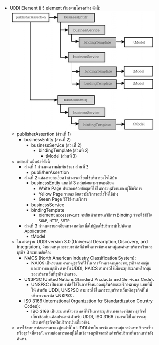 - UDDI Element มี 5 element เรียงตามโครงสร้าง ดังนี้:
  ![uddi-elements.png](../assets/uddi-elements_1705510773377_0.png)
	- publisherAssertion (ส่วนที่ 1)
		- businessEntity (ส่วนที่ 2)
			- businessService (ส่วนที่ 2)
				- bindingTemplate (ส่วนที่ 2)
					- tModel (ส่วนที่ 3)
	- แต่ละส่วนมีหน้าที่ดังนี้
		- ส่วนที่ 1 กำหนดความสัมพันธ์ของ ส่วนที่ 2
			- publisherAssertion
		- ส่วนที่ 2 แสดงรายละเอียดว่าสามารถเรียกใช้บริการอะไรได้บ้าง
			- businessEntity แยกได้ 3 กลุ่มย่อยตามรายละเอียด
				- White Page ประกอบด้วยข้อมูลที่ใช้ในการะบุตัวตนของผู้ใช้บริการ
				- Yellow Page รายละเอียดว่ามีบริการอะไรให้ใช้บ้าง
				- Green Page วิธีใช้งานบริการ
			- businessService
			- bindingTemplate
				- element `accessPoint` จะเป็นตัวกำหนดวิธีการ Binding ว่าจะใช้วิธีใด `SOAP`, `HTTP`, `SMTP`
		- ส่วนที่ 3 กำหนดรายละเอียดทางเทคนิกเพื่อให้ผู้ขอใช้บริการนำไปพัฒนา Application
			- tModel
	- ในมาตรฐาน UDDI version 3.0 (Universal Description, Discovery, and Integration), มีหมวดหมู่และระบบรหัสที่ช่วยในการจัดหมวดหมู่และค้นหาบริการเว็บและธุรกิจ 3 ระบบหลักคือ:
		- NAICS (North American Industry Classification System):
			- NAICS เป็นระบบหมวดหมู่ธุรกิจที่ใช้ในการจัดหมวดหมู่และระบุธุรกิจตามกลุ่มและสาขาของธุรกิจ สำหรับ UDDI, NAICS สามารถใช้เพื่อระบุประเภทหรือกลุ่มของบริการเว็บที่ธุรกิจนำเสนอ.
		- UNSPSC (United Nations Standard Products and Services Code):
			- UNSPSC เป็นระบบรหัสที่ใช้ในการจัดหมวดหมู่สินค้าและบริการตามรูปแบบที่มีให้ สำหรับ UDDI, UNSPSC สามารถใช้ในการระบุบริการเว็บหรือธุรกิจที่ให้บริการตามรหัส UNSPSC.
		- ISO 3166 (International Organization for Standardization Country Codes):
			- ISO 3166 เป็นระบบรหัสประเทศที่ใช้ในการระบุประเทศและรหัสทางธุรกิจที่เกี่ยวข้องกับแต่ละประเทศ สำหรับ UDDI, ISO 3166 สามารถใช้ในการระบุประเทศที่ธุรกิจหรือบริการเว็บเกี่ยวข้อง.
	- การใช้ระบบรหัสและหมวดหมู่เหล่านี้ใน UDDI ช่วยในการจัดหมวดหมู่และค้นหาบริการเว็บหรือธุรกิจที่ตรงกับความต้องการของผู้ใช้ในเชิงทางธุรกิจและสินค้าหรือบริการที่พวกเขากำลังค้นหา.